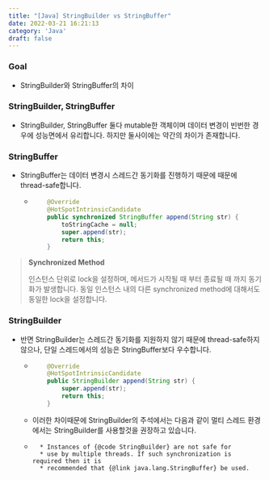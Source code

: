```yaml
---
title: "[Java] StringBuilder vs StringBuffer"
date: 2022-03-21 16:21:13
category: 'Java'
draft: false
---
```


### Goal
- StringBuilder와 StringBuffer의 차이

### StringBuilder, StringBuffer
- StringBuilder, StringBuffer 둘다 mutable한 객체이며 데이터 변경이 빈번한 경우에 성능면에서 유리합니다. 하지만 둘사이에는 약간의 차이가 존재합니다.

### StringBuffer
- StringBuffer는 데이터 변경시 스레드간 동기화를 진행하기 때문에 때문에 thread-safe합니다.

  - ```java
        @Override
        @HotSpotIntrinsicCandidate
        public synchronized StringBuffer append(String str) {
            toStringCache = null;
            super.append(str);
            return this;
        }
    ```


> **Synchronized Method**
>
> 인스턴스 단위로 lock을 설정하며, 메서드가 시작될 때 부터 종료될 때 까지 동기화가 발생합니다. 동일 인스턴스 내의 다른 synchronized method에 대해서도 동일한 lock을 설정합니다.

### StringBuilder

- 반면 StringBuilder는 스레드간 동기화를 지원하지 않기 때문에 thread-safe하지 않으나, 단일 스레드에서의 성능은 StringBuffer보다 우수합니다.

  - ```java
        @Override
        @HotSpotIntrinsicCandidate
        public StringBuilder append(String str) {
            super.append(str);
            return this;
        }
    ```
    
  - 이러한 차이때문에 StringBuilder의 주석에서는 다음과 같이 멀티 스레드 환경에서는 StringBuilder를 사용할것을 권장하고 있습니다.
  
  - ```
      * Instances of {@code StringBuilder} are not safe for
      * use by multiple threads. If such synchronization is required then it is
      * recommended that {@link java.lang.StringBuffer} be used.
    ```